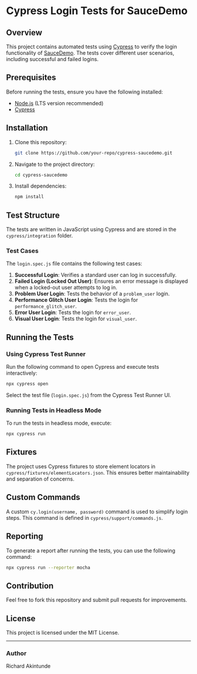 # Cypress Login Tests for SauceDemo

## Overview

This project contains automated tests using [Cypress](https://www.cypress.io/) to verify the login functionality of [SauceDemo](https://www.saucedemo.com/). The tests cover different user scenarios, including successful and failed logins.

## Prerequisites

Before running the tests, ensure you have the following installed:

- [Node.js](https://nodejs.org/) (LTS version recommended)
- [Cypress](https://docs.cypress.io/guides/getting-started/installing-cypress.html)

## Installation

1. Clone this repository:
   ```sh
   git clone https://github.com/your-repo/cypress-saucedemo.git
   ```
2. Navigate to the project directory:
   ```sh
   cd cypress-saucedemo
   ```
3. Install dependencies:
   ```sh
   npm install
   ```

## Test Structure

The tests are written in JavaScript using Cypress and are stored in the `cypress/integration` folder.

### Test Cases

The `login.spec.js` file contains the following test cases:

1. **Successful Login**: Verifies a standard user can log in successfully.
2. **Failed Login (Locked Out User)**: Ensures an error message is displayed when a locked-out user attempts to log in.
3. **Problem User Login**: Tests the behavior of a `problem_user` login.
4. **Performance Glitch User Login**: Tests the login for `performance_glitch_user`.
5. **Error User Login**: Tests the login for `error_user`.
6. **Visual User Login**: Tests the login for `visual_user`.

## Running the Tests

### Using Cypress Test Runner

Run the following command to open Cypress and execute tests interactively:

```sh
npx cypress open
```

Select the test file (`login.spec.js`) from the Cypress Test Runner UI.

### Running Tests in Headless Mode

To run the tests in headless mode, execute:

```sh
npx cypress run
```

## Fixtures

The project uses Cypress fixtures to store element locators in `cypress/fixtures/elementLocators.json`. This ensures better maintainability and separation of concerns.

## Custom Commands

A custom `cy.login(username, password)` command is used to simplify login steps. This command is defined in `cypress/support/commands.js`.

## Reporting

To generate a report after running the tests, you can use the following command:

```sh
npx cypress run --reporter mocha
```

## Contribution

Feel free to fork this repository and submit pull requests for improvements.

## License

This project is licensed under the MIT License.

---

### Author

Richard Akintunde

